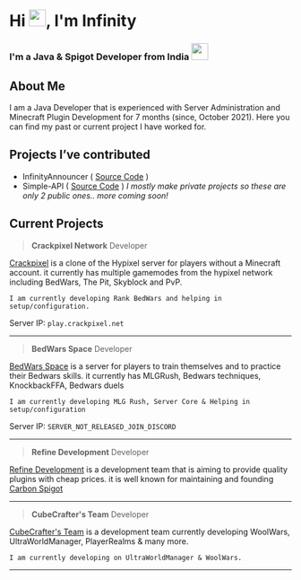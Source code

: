 
<h1>Hi <img src="https://raw.githubusercontent.com/MartinHeinz/MartinHeinz/master/wave.gif" width="30px">, I'm Infinity</h1>
<h3>I'm a Java & Spigot Developer from India <img src="https://seeklogo.com/images/I/Indian_Flag-logo-19B702FA68-seeklogo.com.png" width="30px"></h3>

## About Me
I am a Java Developer that is experienced with Server Administration and Minecraft Plugin Development for
7 months (since, October 2021). Here you can find my past or current project I have worked for.

## Projects I’ve contributed

* InfinityAnnouncer ( [Source Code](https://github.com/Ixf1nity/InfinityAnnouncer) )
* Simple-API ( [Source Code](https://github.com/Ixf1nity/Simple-API) )
*I mostly make private projects so these are only 2 public ones..*
*more coming soon!*

## Current Projects

> **Crackpixel Network**
Developer

[Crackpixel](https://discord.gg/u79Pec9D5S) is a clone of the Hypixel server for players without a Minecraft account. it currently has multiple gamemodes from the hypixel network including BedWars, The Pit, Skyblock and PvP.

```I am currently developing Rank BedWars and helping in setup/configuration.```

Server IP: `play.crackpixel.net`

****

>  **BedWars Space**
>  Developer

[BedWars Space](https://discord.gg/e9DkFv9WaN) is a server for players to train themselves and to practice their Bedwars skills.  it currently  has MLGRush, Bedwars techniques, KnockbackFFA, Bedwars duels

`I am currently developing MLG Rush, Server Core & Helping in setup/configuration`

Server IP: `SERVER_NOT_RELEASED_JOIN_DISCORD`

****
> **Refine Development**
> Developer
> 
[Refine Development](https://discord.gg/bxtqV2pZGj) is a development team that is aiming to provide quality plugins with cheap prices. it is well known for maintaining and founding [Carbon Spigot](https://polymart.org/resource/1-8-carbonspigot.1341)

****
> **CubeCrafter's Team**
> Developer
> 
[CubeCrafter's Team](https://discord.gg/9yep2BTgBa) is a development team currently developing WoolWars, UltraWorldManager, PlayerRealms & many more.

``I am currently developing on UltraWorldManager & WoolWars.``

***
